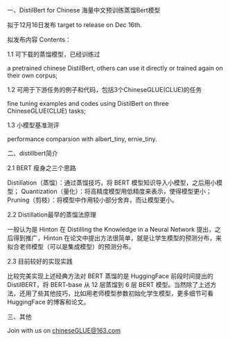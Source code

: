 一、DistilBert for Chinese 海量中文预训练蒸馏Bert模型

拟于12月16日发布 target to release on Dec 16th.

拟发布内容 Contents：

1.1 可下载的蒸馏模型，已经训练过 

a pretrained chinese DistilBert, others can use it directly or  trained again on their own corpus; 

1.2 可用于下游任务的例子和代码，包括3个ChineseGLUE(CLUE)的任务 

fine tuning examples and codes using DistilBert on three ChineseGLUE(CLUE) tasks; 

1.3 小模型基准测评

performance comparsion with albert_tiny, ernie_tiny.


二、distillbert简介

2.1 BERT 瘦身之三个思路

Distillation（蒸馏）：通过蒸馏技巧，将 BERT 模型知识导入小模型，之后用小模型；
Quantization（量化）：将高精度模型用低精度来表示，使得模型更小；
Pruning（剪枝）：将模型中作用较小部分舍弃，而让模型更小。

2.2 Distillation最早的蒸馏法原理

一般认为是 Hinton 在 Distilling the Knowledge in a Neural Network 提出，之后得到推广，Hinton 在论文中提出方法很简单，就是让学生模型的预测分布，来拟合老师模型（可以是集成模型）的预测分布。

2.3 目前较好的实现实践

比较完美实现上述经典方法对 BERT 蒸馏的是 HuggingFace 前段时间提出的 DistilBERT，将 BERT-base 从 12 层蒸馏到 6 层 BERT 模型。当然除了上述方法，还用了些其他技巧，比如用老师模型参数初始化学生模型，更多细节可看 HuggingFace 的博客和论文。

三、其他

Join with us on chineseGLUE@163.com


